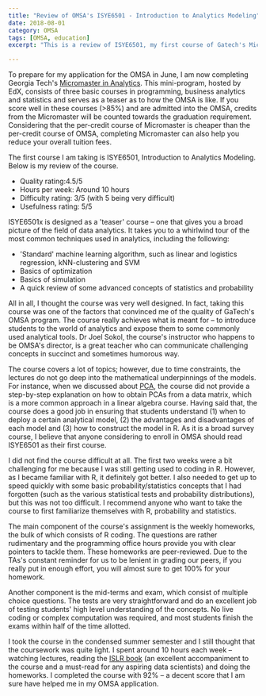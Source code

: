 ```yaml
---
title: "Review of OMSA's ISYE6501 - Introduction to Analytics Modeling"
date: 2018-08-01
category: OMSA
tags: [OMSA, education]
excerpt: "This is a review of ISYE6501, my first course of Gatech's Micromaster."

---
```


To prepare for my application for the OMSA in June, I am now completing Georgia Tech's [Micromaster in Analytics](https://www.edx.org/micromasters/analytics-essential-tools-methods). This mini-program, hosted by EdX, consists of three basic courses in programming, business analytics and statistics and serves as a teaser as to how the OMSA is like. If you score well in these courses (>85%) and are admitted into the OMSA, credits from the Micromaster will be counted towards the graduation requirement. Considering that the per-credit course of Micromaster is cheaper than the per-credit course of OMSA, completing Micromaster can also help you reduce your overall tuition fees.

The first course I am taking is ISYE6501, Introduction to Analytics Modeling. Below is my review of the course.

<ul>
<li>Quality rating:4.5/5</li>
<li>Hours per week: Around 10 hours</li>
<li>Difficulty rating: 3/5 (with 5 being very difficult)</li>
<li>Usefulness rating: 5/5</li>
</ul>

ISYE6501x is designed as a 'teaser' course – one that gives you a broad picture of the field of data analytics. It takes you to a whirlwind tour of the most common techniques used in analytics, including the following:

<ul>
<li>'Standard' machine learning algorithm, such as linear and logistics regression, kNN-clustering and SVM</li>
<li> Basics of optimization</li>
<li> Basics of simulation</li>
<li> A quick review of some advanced concepts of statistics and probability</li>
</ul>

All in all, I thought the course was very well designed. In fact, taking this course was one of the factors that convinced me of the quality of GaTech's OMSA program. The course really achieves what is meant for – to introduce students to the world of analytics and expose them to some commonly used analytical tools. Dr Joel Sokol, the course's instructor who happens to be OMSA's director, is a great teacher who can communicate challenging concepts in succinct and sometimes humorous way.


The course covers a lot of topics; however, due to time constraints, the lectures do not go deep into the mathematical underpinnings of the models. For instance, when we discussed about [PCA](https://en.wikipedia.org/wiki/Principal_component_analysis), the course did not provide a step-by-step explanation on how to obtain PCAs from a data matrix, which is a more common approach in a linear algebra course. Having said that, the course does a good job in ensuring that students understand (1) when to deploy a certain analytical model, (2) the advantages and disadvantages of each model and (3) how to construct the model in R. As it is a broad survey course, I believe that anyone considering to enroll in OMSA should read ISYE6501 as their first course.


I did not find the course difficult at all. The first two weeks were a bit challenging for me because I was still getting used to coding in R. However, as I became familiar with R, it definitely got better. I also needed to get up to speed quickly with some basic probability/statistics concepts that I had forgotten (such as the various statistical tests and probability distributions), but this was not too difficult. I recommend anyone who want to take the course to first familiarize themselves with R, probability and statistics.


The main component of the course's assignment is the weekly homeworks, the bulk of which consists of R coding. The questions are rather rudimentary and the programming office hours provide you with clear pointers to tackle them. These homeworks are peer-reviewed. Due to the TAs's constant reminder for us to be lenient in grading our peers, if you really put in enough effort, you will almost sure to get 100% for your homework.


Another component is the mid-terms and exam, which consist of multiple choice questions. The tests are very straightforward and do an excellent job of testing students' high level understanding of the concepts. No live coding or complex computation was required, and most students finish the exams within half of the time allotted.


I took the course in the condensed summer semester and I still thought that the coursework was quite light. I spent around 10 hours each week – watching lectures, reading the [ISLR book](http://www-bcf.usc.edu/~gareth/ISL/) (an excellent accompaniment to the course and a must-read for any aspiring data scientists) and doing the homeworks. I completed the course with 92% – a decent score that I am sure have helped me in my OMSA application.
